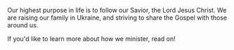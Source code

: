 Our highest purpose in life is to follow our Savior, the Lord Jesus Christ. We are raising our family in Ukraine, and striving to share the Gospel with those around us.

If you'd like to learn more about how we minister, read on!

